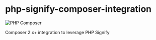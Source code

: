 # php-signify-composer-integration
![PHP Composer](https://github.com/heddn/php-signify-composer-integration/workflows/PHP%20Composer/badge.svg)

Composer 2.x+ integration to leverage PHP Signify
